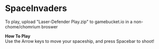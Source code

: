 # SpaceInvaders

To play, upload "Laser-Defender Play.zip" to gamebucket.io in a non-chome/chomrium broswer

<b>How To Play</b><br>
Use the Arrow keys to move your spaceship, and press Spacebar to shoot!


